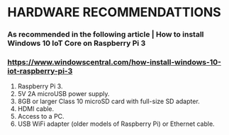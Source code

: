 # HARDWARE RECOMMENDATTIONS 

### As recommended in the following article | How to install Windows 10 IoT Core on Raspberry Pi 3
### https://www.windowscentral.com/how-install-windows-10-iot-raspberry-pi-3


1. Raspberry Pi 3.
1. 5V 2A microUSB power supply.
1. 8GB or larger Class 10 microSD card with full-size SD adapter.
1. HDMI cable.
1. Access to a PC.
1. USB WiFi adapter (older models of Raspberry Pi) or Ethernet cable.





